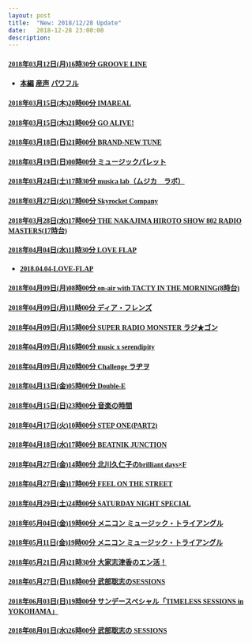 ```yaml
---
layout: post
title:  "New: 2018/12/28 Update"
date:   2018-12-28 23:00:00
description: 
---
```


   <h4 id="2018年03月12日月16時30分-groove-line"><a href="https://www.mediafire.com/file/0uqlw5ssvsxx86y/2018%25E5%25B9%25B403%25E6%259C%258812%25E6%2597%25A5%2528%25E6%259C%2588%252916%25E6%2599%258230%25E5%2588%2586_GROOVE_LINE.aac/file"><font face="Microsoft YaHei UI">2018年03月12日(月)16時30分 GROOVE LINE</font></a></h4>

<ul></ul>

* #### [<font face="Microsoft YaHei UI">本編</font>](https://my.pcloud.com/publink/show?code=XZJBKC7ZMWs8eBAsjhHfd0e18SGSOLn1Ushy)                                             [<font face="Microsoft YaHei UI">産声</font>](https://my.pcloud.com/publink/show?code=XZcfKC7ZidBOTmEFbJJFGFvsWsbiamaOAVMV)                                             [<font face="Microsoft YaHei UI">パワフル</font>](https://my.pcloud.com/publink/show?code=XZUfKC7ZxqYbpBqS87zVP9RDYCGTuBl3E3Tk)  

<ul></ul>

<h4 id="2018年03月15日木20時00分-imareal"><a href="https://www.mediafire.com/file/5dn1823u8a5iqeg/2018%25E5%25B9%25B403%25E6%259C%258815%25E6%2597%25A5%2528%25E6%259C%25A8%252920%25E6%2599%258200%25E5%2588%2586_IMAREAL.aac/file"><font face="Microsoft YaHei UI">2018年03月15日(木)20時00分 IMAREAL</font></a></h4>

<ul></ul>

<h4 id="2018年03月15日木21時00分-go-alive"><a href="https://www.mediafire.com/file/4sei36fc7s4je23/2018%25E5%25B9%25B403%25E6%259C%258815%25E6%2597%25A5%2528%25E6%259C%25A8%252921%25E6%2599%258200%25E5%2588%2586_GO_ALIVE%2521.aac/file"><font face="Microsoft YaHei UI">2018年03月15日(木)21時00分 GO ALIVE!</font></a></h4>

<ul></ul>

<h4 id="2018年03月18日日21時00分-brand-new-tune"><a href="https://www.mediafire.com/file/cjsh6nm0780mdhu/2018%25E5%25B9%25B403%25E6%259C%258818%25E6%2597%25A5%2528%25E6%2597%25A5%252921%25E6%2599%258200%25E5%2588%2586_BRAND-NEW_TUNE.aac/file"><font face="Microsoft YaHei UI">2018年03月18日(日)21時00分 BRAND-NEW TUNE</font></a></h4>

<ul></ul>

<h4 id="2018年03月19日日00時00分-ミュージックパレット"><a href="https://www.mediafire.com/file/8fr0q07dajt5h4g/2018%25E5%25B9%25B403%25E6%259C%258819%25E6%2597%25A5%2528%25E6%2597%25A5%252900%25E6%2599%258200%25E5%2588%2586_%25E3%2583%259F%25E3%2583%25A5%25E3%2583%25BC%25E3%2582%25B8%25E3%2583%2583%25E3%2582%25AF%25E3%2583%2591%25E3%2583%25AC%25E3%2583%2583%25E3%2583%2588.aac/file"><font face="Microsoft YaHei UI">2018年03月19日(日)00時00分 ミュージックパレット</font></a></h4>

<ul></ul>

<h4 id="2018年03月24日土17時30分-musica-labムジカラボ"><a href="https://www.mediafire.com/file/pwu3ydd3ql7n116/2018%25E5%25B9%25B403%25E6%259C%258824%25E6%2597%25A5%2528%25E5%259C%259F%252917%25E6%2599%258230%25E5%2588%2586_musica_lab%25EF%25BC%2588%25E3%2583%25A0%25E3%2582%25B8%25E3%2582%25AB%25E3%2580%2580%25E3%2583%25A9%25E3%2583%259C%25EF%25BC%2589.aac/file"><font face="Microsoft YaHei UI">2018年03月24日(土)17時30分 musica lab（ムジカ　ラボ）</font></a></h4>

<ul></ul>

<h4 id="2018年03月27日火17時00分-skyrocket-company"><a href="https://www.mediafire.com/file/flxb731hexq871e/2018%25E5%25B9%25B403%25E6%259C%258827%25E6%2597%25A5%2528%25E7%2581%25AB%252917%25E6%2599%258200%25E5%2588%2586_Skyrocket_Company.aac/file"><font face="Microsoft YaHei UI">2018年03月27日(火)17時00分 Skyrocket Company</font></a></h4>

<ul></ul>

<h4 id="2018年03月28日水17時00分-the-nakajima-hiroto-show-802-radio-masters17時台"><a href="https://www.mediafire.com/file/s5svt3c3zot4zak/2018%25E5%25B9%25B403%25E6%259C%258828%25E6%2597%25A5%2528%25E6%25B0%25B4%252917%25E6%2599%258200%25E5%2588%2586_THE_NAKAJIMA_HIROTO_SHOW_802_RADIO_MASTERS%252817%25E6%2599%2582%25E5%258F%25B0%2529.aac/file"><font face="Microsoft YaHei UI">2018年03月28日(水)17時00分 THE NAKAJIMA HIROTO SHOW 802 RADIO MASTERS(17時台)</font></a></h4>

<ul></ul>

<h4 id="2018年04月04日水11時30分-love-flap"><a href="https://www.mediafire.com/file/divrafg99oawr9z/2018%25E5%25B9%25B404%25E6%259C%258804%25E6%2597%25A5%2528%25E6%25B0%25B4%252911%25E6%2599%258230%25E5%2588%2586_LOVE_FLAP.m4a/file"><font face="Microsoft YaHei UI">2018年04月04日(水)11時30分 LOVE FLAP</font></a></h4>

<ul></ul>

<ul>
  <li>
    <h4 id="20180404-love-flap"><a href="https://www.mediafire.com/file/52prq9cdxo7j3s3/2018.04.04-LOVE-FLAP.mp3/file"><font face="Microsoft YaHei UI">2018.04.04-LOVE-FLAP</font></a></h4>
  </li>
</ul>

<h4 id="2018年04月09日月08時00分-on-air-with-tacty-in-the-morning8時台"><a href="https://www.mediafire.com/file/mh3ypotm18sobhh/2018%25E5%25B9%25B404%25E6%259C%258809%25E6%2597%25A5%2528%25E6%259C%2588%252908%25E6%2599%258200%25E5%2588%2586_on-air_with_TACTY_IN_THE_MORNING%25288%25E6%2599%2582%25E5%258F%25B0%2529.m4a/file"><font face="Microsoft YaHei UI">2018年04月09日(月)08時00分 on-air with TACTY IN THE MORNING(8時台)</font></a></h4>

<ul></ul>

<h4 id="2018年04月09日月11時00分-ディアフレンズ"><a href="http://www.mediafire.com/file/6qr8c8i46tfnvcz/2018%25E5%25B9%25B404%25E6%259C%258809%25E6%2597%25A5%2528%25E6%259C%2588%252911%25E6%2599%258200%25E5%2588%2586_%25E3%2583%2587%25E3%2582%25A3%25E3%2582%25A2%25E3%2583%25BB%25E3%2583%2595%25E3%2583%25AC%25E3%2583%25B3%25E3%2582%25BA.m4a/file"><font face="Microsoft YaHei UI">2018年04月09日(月)11時00分 ディア・フレンズ</font></a></h4>

<ul></ul>

<h4 id="2018年04月09日月15時00分-super-radio-monster-ラジゴン"><a href="https://www.mediafire.com/file/3kslq07d9qask26/2018%25E5%25B9%25B404%25E6%259C%258809%25E6%2597%25A5%2528%25E6%259C%2588%252915%25E6%2599%258200%25E5%2588%2586_SUPER_RADIO_MONSTER_%25E3%2583%25A9%25E3%2582%25B8%25E2%2598%2585%25E3%2582%25B4%25E3%2583%25B3.m4a/file"><font face="Microsoft YaHei UI">2018年04月09日(月)15時00分 SUPER RADIO MONSTER ラジ★ゴン</font></a></h4>

<ul></ul>

<h4 id="2018年04月09日月16時00分-music-x-serendipity"><a href="https://www.mediafire.com/file/zj2921cst6gh4m5/2018%25E5%25B9%25B404%25E6%259C%258809%25E6%2597%25A5%2528%25E6%259C%2588%252916%25E6%2599%258200%25E5%2588%2586_music_x_serendipity.m4a/file"><font face="Microsoft YaHei UI">2018年04月09日(月)16時00分 music x serendipity</font></a></h4>

<ul></ul>

<h4 id="2018年04月09日月20時00分-challenge-ラヂヲ"><a href="https://www.mediafire.com/file/as4yn47gv2ss6n5/2018%25E5%25B9%25B404%25E6%259C%258809%25E6%2597%25A5%2528%25E6%259C%2588%252920%25E6%2599%258200%25E5%2588%2586_Challenge_%25E3%2583%25A9%25E3%2583%2582%25E3%2583%25B2.m4a/file"><font face="Microsoft YaHei UI">2018年04月09日(月)20時00分 Challenge ラヂヲ</font></a></h4>

<ul></ul>

<h4 id="2018年04月13日金05時00分-double-e"><a href="https://www.mediafire.com/file/1w6g7heeexdgkm8/2018%25E5%25B9%25B404%25E6%259C%258813%25E6%2597%25A5%2528%25E9%2587%2591%252905%25E6%2599%258200%25E5%2588%2586_Double-E.m4a/file"><font face="Microsoft YaHei UI">2018年04月13日(金)05時00分 Double-E</font></a></h4>

<ul></ul>

<h4 id="2018年04月15日日23時00分-音楽の時間"><a href="https://www.mediafire.com/file/dyx40629ijrfih6/2018%25E5%25B9%25B404%25E6%259C%258815%25E6%2597%25A5%2528%25E6%2597%25A5%252923%25E6%2599%258200%25E5%2588%2586_%25E9%259F%25B3%25E6%25A5%25BD%25E3%2581%25AE%25E6%2599%2582%25E9%2596%2593.m4a/file"><font face="Microsoft YaHei UI">2018年04月15日(日)23時00分 音楽の時間</font></a></h4>

<ul></ul>

<h4 id="2018年04月17日火10時00分-step-onepart2"><a href="https://www.mediafire.com/file/91pb06w9he8d3ww/2018%25E5%25B9%25B404%25E6%259C%258817%25E6%2597%25A5%2528%25E7%2581%25AB%252910%25E6%2599%258200%25E5%2588%2586_STEP_ONE%2528PART2%2529.m4a/file"><font face="Microsoft YaHei UI">2018年04月17日(火)10時00分 STEP ONE(PART2)</font></a></h4>

<ul></ul>

<h4 id="2018年04月18日水17時00分-beatnik-junction"><a href="https://www.mediafire.com/file/rvfo32h737k3a79/2018%25E5%25B9%25B404%25E6%259C%258818%25E6%2597%25A5%2528%25E6%25B0%25B4%252917%25E6%2599%258200%25E5%2588%2586_BEATNIK_JUNCTION.m4a/file"><font face="Microsoft YaHei UI">2018年04月18日(水)17時00分 BEATNIK JUNCTION</font></a></h4>

<ul></ul>

<h4 id="2018年04月27日金14時00分-北川久仁子のbrilliant-daysf"><a href="https://www.mediafire.com/file/my2uf7llczv0afo/2018%25E5%25B9%25B404%25E6%259C%258827%25E6%2597%25A5%2528%25E9%2587%2591%252914%25E6%2599%258200%25E5%2588%2586_%25E5%258C%2597%25E5%25B7%259D%25E4%25B9%2585%25E4%25BB%2581%25E5%25AD%2590%25E3%2581%25AEbrilliant_days%25C3%2597F.m4a/file"><font face="Microsoft YaHei UI">2018年04月27日(金)14時00分 北川久仁子のbrilliant days×F</font></a></h4>

<ul></ul>

<h4 id="2018年04月27日金17時00分-feel-on-the-street"><a href="https://www.mediafire.com/file/j8qz85zabztywyj/2018%25E5%25B9%25B404%25E6%259C%258827%25E6%2597%25A5%2528%25E9%2587%2591%252917%25E6%2599%258200%25E5%2588%2586_FEEL_ON_THE_STREET.m4a/file"><font face="Microsoft YaHei UI">2018年04月27日(金)17時00分 FEEL ON THE STREET</font></a></h4>

<ul></ul>

<h4 id="2018年04月29日土24時00分-saturday-night-special"><a href="https://www.mediafire.com/file/0gzeawggb46xg94/2018%25E5%25B9%25B404%25E6%259C%258829%25E6%2597%25A5%2528%25E5%259C%259F%252924%25E6%2599%258200%25E5%2588%2586_SATURDAY_NIGHT_SPECIAL.m4a/file"><font face="Microsoft YaHei UI">2018年04月29日(土)24時00分 SATURDAY NIGHT SPECIAL</font></a></h4>

<ul></ul>

<h4 id="2018年05月04日金19時00分-メニコン-ミュージックトライアングル"><a href="https://www.mediafire.com/file/bibjzjm10rzvp2r/2018%25E5%25B9%25B405%25E6%259C%258804%25E6%2597%25A5%2528%25E9%2587%2591%252919%25E6%2599%258200%25E5%2588%2586_%25E3%2583%25A1%25E3%2583%258B%25E3%2582%25B3%25E3%2583%25B3_%25E3%2583%259F%25E3%2583%25A5%25E3%2583%25BC%25E3%2582%25B8%25E3%2583%2583%25E3%2582%25AF%25E3%2583%25BB%25E3%2583%2588%25E3%2583%25A9%25E3%2582%25A4%25E3%2582%25A2%25E3%2583%25B3%25E3%2582%25B0%25E3%2583%25AB.m4a/file"><font face="Microsoft YaHei UI">2018年05月04日(金)19時00分 メニコン ミュージック・トライアングル</font></a></h4>

<ul></ul>

<h4 id="2018年05月11日金19時00分-メニコン-ミュージックトライアングル"><a href="https://www.mediafire.com/file/t3pbti591cy4ddo/2018%25E5%25B9%25B405%25E6%259C%258811%25E6%2597%25A5%2528%25E9%2587%2591%252919%25E6%2599%258200%25E5%2588%2586_%25E3%2583%25A1%25E3%2583%258B%25E3%2582%25B3%25E3%2583%25B3_%25E3%2583%259F%25E3%2583%25A5%25E3%2583%25BC%25E3%2582%25B8%25E3%2583%2583%25E3%2582%25AF%25E3%2583%25BB%25E3%2583%2588%25E3%2583%25A9%25E3%2582%25A4%25E3%2582%25A2%25E3%2583%25B3%25E3%2582%25B0%25E3%2583%25AB.m4a/file"><font face="Microsoft YaHei UI">2018年05月11日(金)19時00分 メニコン ミュージック・トライアングル</font></a></h4>

<ul></ul>

<h4 id="2018年05月21日月21時30分-大家志津香のエン活"><a href="https://www.mediafire.com/file/v0e8uedy3dy20lk/2018%25E5%25B9%25B405%25E6%259C%258821%25E6%2597%25A5%2528%25E6%259C%2588%252921%25E6%2599%258230%25E5%2588%2586_%25E5%25A4%25A7%25E5%25AE%25B6%25E5%25BF%2597%25E6%25B4%25A5%25E9%25A6%2599%25E3%2581%25AE%25E3%2582%25A8%25E3%2583%25B3%25E6%25B4%25BB%25EF%25BC%2581.m4a/file"><font face="Microsoft YaHei UI">2018年05月21日(月)21時30分 大家志津香のエン活！</font></a></h4>

<ul></ul>

<h4 id="2018年05月27日日18時00分-武部聡志のsessions"><a href="https://www.mediafire.com/file/x0dzfu6r58ngcq7/2018%25E5%25B9%25B405%25E6%259C%258827%25E6%2597%25A5%2528%25E6%2597%25A5%252918%25E6%2599%258200%25E5%2588%2586_%25E6%25AD%25A6%25E9%2583%25A8%25E8%2581%25A1%25E5%25BF%2597%25E3%2581%25AESESSIONS.m4a/file"><font face="Microsoft YaHei UI">2018年05月27日(日)18時00分 武部聡志のSESSIONS</font></a></h4>

<ul></ul>

<h4 id="2018年06月03日日19時00分-サンデースペシャルtimeless-sessions-in-yokohama"><a href="https://www.mediafire.com/file/gc9z7qoe6gc9dod/2018%25E5%25B9%25B406%25E6%259C%258803%25E6%2597%25A5%2528%25E6%2597%25A5%252919%25E6%2599%258200%25E5%2588%2586_%25E3%2582%25B5%25E3%2583%25B3%25E3%2583%2587%25E3%2583%25BC%25E3%2582%25B9%25E3%2583%259A%25E3%2582%25B7%25E3%2583%25A3%25E3%2583%25AB%25E3%2580%258CTIMELESS_SESSIONS_in_YOKOHAMA%25E3%2580%258D.m4a/file"><font face="Microsoft YaHei UI">2018年06月03日(日)19時00分 サンデースペシャル「TIMELESS SESSIONS in YOKOHAMA」</font></a></h4>

<ul></ul>

<h4 id="2018年08月01日水26時00分-武部聡志の-sessions"><a href="https://www.mediafire.com/file/pk1dv3dch4j0ytd/2018%25E5%25B9%25B408%25E6%259C%258801%25E6%2597%25A5%2528%25E6%25B0%25B4%252926%25E6%2599%258200%25E5%2588%2586_%25E6%25AD%25A6%25E9%2583%25A8%25E8%2581%25A1%25E5%25BF%2597%25E3%2581%25AE_SESSIONS.m4a/file"><font face="Microsoft YaHei UI">2018年08月01日(水)26時00分 武部聡志の SESSIONS</font></a></h4>
